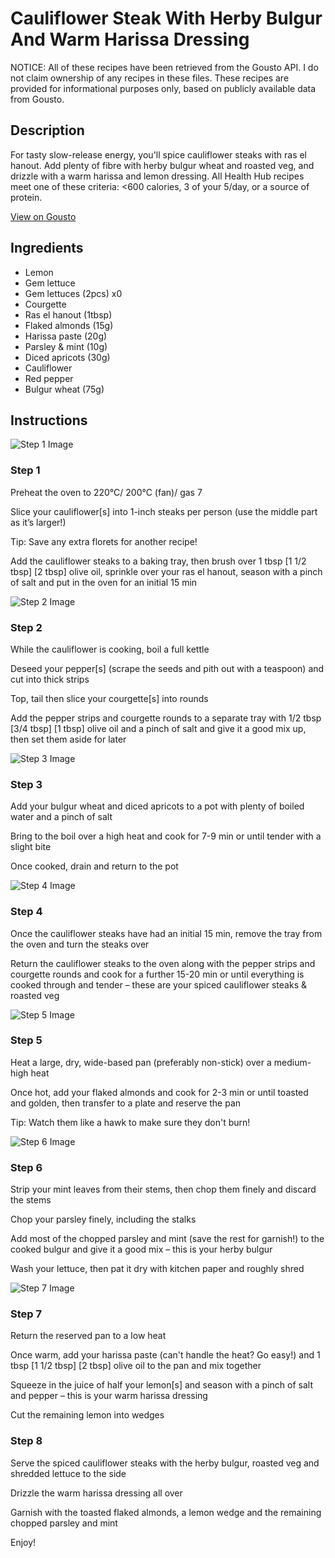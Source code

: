# Cauliflower Steak With Herby Bulgur And Warm Harissa Dressing

NOTICE: All of these recipes have been retrieved from the Gousto API. I do not claim ownership of any recipes in these files. These recipes are provided for informational purposes only, based on publicly available data from Gousto.

## Description

For tasty slow-release energy, you'll spice cauliflower steaks with ras el hanout. Add plenty of fibre with herby bulgur wheat and roasted veg, and drizzle with a warm harissa and lemon dressing. All Health Hub recipes meet one of these criteria: <600 calories, 3 of your 5/day, or a source of protein.

[View on Gousto](https://www.gousto.co.uk/recipes/cookbook/cauliflower-steak-herby-bulgur-warm-harissa-dressing)

## Ingredients

- Lemon
- Gem lettuce
- Gem lettuces (2pcs) x0
- Courgette
- Ras el hanout (1tbsp)
- Flaked almonds (15g)
- Harissa paste (20g)
- Parsley & mint (10g)
- Diced apricots (30g)
- Cauliflower
- Red pepper
- Bulgur wheat (75g)

## Instructions

![Step 1 Image](https://production-media.gousto.co.uk/cms/recipe-step-image/step-1-1622200202475-x200.jpg)

### Step 1

Preheat the oven to 220°C/ 200°C (fan)/ gas 7

Slice your cauliflower[s] into 1-inch steaks per person (use the middle part as it’s larger!)

Tip: Save any extra florets for another recipe!

Add the cauliflower steaks to a baking tray, then brush over 1 tbsp <span class="text-purple">[1 1/2 tbsp]</span> <span class="text-danger">[2 tbsp]</span> olive oil, sprinkle over your ras el hanout, season with a pinch of salt and put in the oven for an initial 15 min

![Step 2 Image](https://production-media.gousto.co.uk/cms/recipe-step-image/step-2-1622200205368-x200.jpg)

### Step 2

While the cauliflower is cooking, boil a full kettle

Deseed your pepper[s] (scrape the seeds and pith out with a teaspoon) and cut into thick strips

Top, tail then slice your courgette[s] into rounds

Add the pepper strips and courgette rounds to a separate tray with 1/2 tbsp <span class="text-purple">[3/4 tbsp]</span> <span class="text-danger">[1 tbsp]</span> olive oil and a pinch of salt and give it a good mix up, then set them aside for later

![Step 3 Image](https://production-media.gousto.co.uk/cms/recipe-step-image/step-3-1622200211102-x200.jpg)

### Step 3

Add your bulgur wheat and diced apricots to a pot with plenty of boiled water and a pinch of salt

Bring to the boil over a high heat and cook for 7-9 min or until tender with a slight bite

Once cooked, drain and return to the pot

![Step 4 Image](https://production-media.gousto.co.uk/cms/recipe-step-image/step-4-1622200215618-x200.jpg)

### Step 4

Once the cauliflower steaks have had an initial 15 min, remove the tray from the oven and turn the steaks over

Return the cauliflower steaks to the oven along with the pepper strips and courgette rounds and cook for a further 15-20 min or until everything is cooked through and tender – these are your spiced cauliflower steaks & roasted veg

![Step 5 Image](https://production-media.gousto.co.uk/cms/recipe-step-image/step-5-1622200287814-x200.jpg)

### Step 5

Heat a large, dry, wide-based pan (preferably non-stick) over a medium-high heat

Once hot, add your flaked almonds and cook for 2-3 min or until toasted and golden, then transfer to a plate and reserve the pan

Tip: Watch them like a hawk to make sure they don't burn!

![Step 6 Image](https://production-media.gousto.co.uk/cms/recipe-step-image/step-6-1622200328067-x200.jpg)

### Step 6

Strip your mint leaves from their stems, then chop them finely and discard the stems

Chop your parsley finely, including the stalks

Add most of the chopped parsley and mint (save the rest for garnish!) to the cooked bulgur and give it a good mix – this is your herby bulgur

Wash your lettuce, then pat it dry with kitchen paper and roughly shred

![Step 7 Image](https://production-media.gousto.co.uk/cms/recipe-step-image/Step-7-1622200332529-x200.jpg)

### Step 7

Return the reserved pan to a low heat

Once warm, add your harissa paste (can't handle the heat? Go easy!) and 1 tbsp <span class="text-purple">[1 1/2 tbsp]</span> <span class="text-danger">[2 tbsp]</span> olive oil to the pan and mix together

Squeeze in the juice of half your lemon[s] and season with a pinch of salt and pepper – this is your warm harissa dressing

Cut the remaining lemon into wedges

### Step 8

Serve the spiced cauliflower steaks with the herby bulgur, roasted veg and shredded lettuce to the side

Drizzle the warm harissa dressing all over

Garnish with the toasted flaked almonds, a lemon wedge and the remaining chopped parsley and mint

Enjoy!

